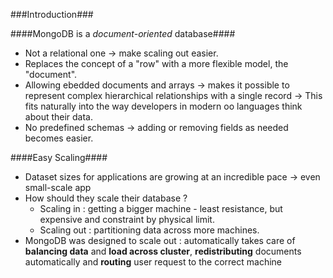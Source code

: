 ###Introduction###

####MongoDB is a <em>document-oriented</em> database####

<ul>
    <li>Not a relational one -> make scaling out easier.</li>
    <li>Replaces the concept of a "row" with a more flexible model, the "document".</li>
    <li>Allowing ebedded documents and arrays -> makes it possible to represent complex hierarchical relationships with a single record -> This fits naturally into the way developers in modern oo languages think about their data.</li>
    <li>No predefined schemas -> adding or removing fields as needed becomes easier.</li>
</ul>

####Easy Scaling####

<ul>
    <li>Dataset sizes for applications are growing at an incredible pace -> even small-scale app</li>
    <li>How should they scale their database ?
        <ul>
            <li>Scaling in : getting a bigger machine - least resistance, but expensive and constraint by physical limit.</li>
            <li>Scaling out : partitioning data across more machines.</li>
        </ul>    
    </li>
    <li>MongoDB was designed to scale out : automatically takes care of <strong>balancing data</strong> and <strong>load across cluster</strong>, <strong>redistributing</strong> documents automatically and <strong>routing</strong> user request to the correct machine
    </li>
</ul>
